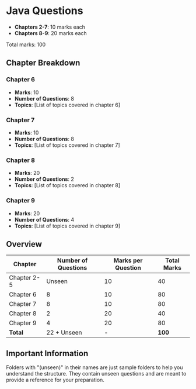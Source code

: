 # Java Questions

- **Chapters 2-7**: 10 marks each
- **Chapters 8-9**: 20 marks each

Total marks: 100

## Chapter Breakdown

### Chapter 6
- **Marks**: 10
- **Number of Questions**: 8
- **Topics**: [List of topics covered in chapter 6]

### Chapter 7
- **Marks**: 10
- **Number of Questions**: 8
- **Topics**: [List of topics covered in chapter 7]

### Chapter 8
- **Marks**: 20
- **Number of Questions**: 2
- **Topics**: [List of topics covered in chapter 8]

### Chapter 9
- **Marks**: 20
- **Number of Questions**: 4
- **Topics**: [List of topics covered in chapter 9]

## Overview

| Chapter     | Number of Questions | Marks per Question | Total Marks |
|-------------|----------------------|--------------------|-------------|
| Chapter 2-5 | Unseen               | 10                 | 40          |
| Chapter 6   | 8                    | 10                 | 80          |
| Chapter 7   | 8                    | 10                 | 80          |
| Chapter 8   | 2                    | 20                 | 40          |
| Chapter 9   | 4                    | 20                 | 80          |
| **Total**   | 22 + Unseen          | -                  | **100**     |

## Important Information
Folders with "(unseen)" in their names are just sample folders to help you understand the structure.
 They contain unseen questions and are meant to provide a reference for your preparation.

